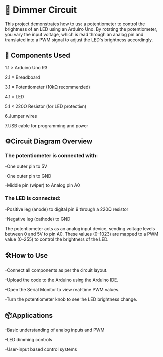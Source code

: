 # 🧠 Dimmer Circuit
This project demonstrates how to use a potentiometer to control the brightness of an LED using an Arduino Uno. By rotating the potentiometer, you vary the input voltage, which is read through an analog pin and translated into a PWM signal to adjust the LED's brightness accordingly.

## 🧰 Components Used
1.1 × Arduino Uno R3

2.1 × Breadboard

3.1 × Potentiometer (10kΩ recommended)

4.1 × LED

5.1 × 220Ω Resistor (for LED protection)

6.Jumper wires

7.USB cable for programming and power

##  ⚙️Circuit Diagram Overview
### The potentiometer is connected with:

-One outer pin to 5V

-One outer pin to GND

-Middle pin (wiper) to Analog pin A0

### The LED is connected:

-Positive leg (anode) to digital pin 9 through a 220Ω resistor

-Negative leg (cathode) to GND

The potentiometer acts as an analog input device, sending voltage levels between 0 and 5V to pin A0. These values (0–1023) are mapped to a PWM value (0–255) to control the brightness of the LED.
## 🛠️How to Use
-Connect all components as per the circuit layout.

-Upload the code to the Arduino using the Arduino IDE.

-Open the Serial Monitor to view real-time PWM values.

-Turn the potentiometer knob to see the LED brightness change.

## 📦Applications
-Basic understanding of analog inputs and PWM

-LED dimming controls

-User-input based control systems
